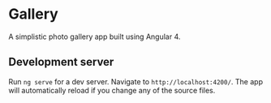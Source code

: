 # Gallery

A simplistic photo gallery app built using Angular 4.

## Development server

Run `ng serve` for a dev server. Navigate to `http://localhost:4200/`. The app will automatically reload if you change any of the source files.
